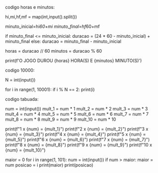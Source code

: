 codigo horas e minutos:

hi,mi,hf,mf = map(int,input().split())

minuto_inicial=hi*60+mi
minuto_final=hf*60+mf

if minuto_final <= minuto_inicial:
  duracao = (24 * 60 - minuto_inicial) + minuto_final
else:
  duracao = minuto_final - minuto_inicial

horas = duracao // 60
minutos = duracao % 60

print(f'O JOGO DUROU {horas} HORA(S) E {minutos} MINUTO(S)')


codigo 10000:

N = int(input())

for i in range(1, 10001):
    if i % N == 2:
        print(i)



codigo tabuada:

num = int(input())
mult_1 = num * 1
mult_2 = num * 2
mult_3 = num * 3
mult_4 = num * 4
mult_5 = num * 5
mult_6 = num * 6
mult_7 = num * 7
mult_8 = num * 8
mult_9 = num * 9
mult_10 = num * 10

print(f"1 x {num} = {mult_1}")
print(f"2 x {num} = {mult_2}")
print(f"3 x {num} = {mult_3}")
print(f"4 x {num} = {mult_4}")
print(f"5 x {num} = {mult_5}")
print(f"6 x {num} = {mult_6}")
print(f"7 x {num} = {mult_7}")
print(f"8 x {num} = {mult_8}")
print(f"9 x {num} = {mult_9}")
print(f"10 x {num} = {mult_10}")


maior = 0
for i in range(1, 101):
    num = int(input())
    if num > maior:
        maior = num
        posicao = i
print(maior)
print(posicao)

